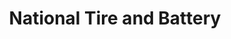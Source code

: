 ---
title: "National Tire and Battery"
url: /fort-worth/national-tire-and-battery/
shop: car repair
---